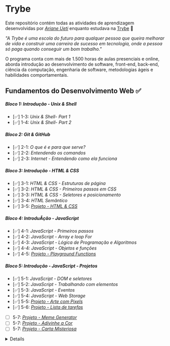 # Trybe

Este repositório contém todas as atividades de aprendizagem desenvolvidas por _[Ariane Ueti](https://www.linkedin.com/in/ariane-ueti/)_ enquanto estudava na [Trybe](https://www.betrybe.com/) :rocket:

_"A Trybe é uma escola do futuro para qualquer pessoa que queira melhorar de vida e construir uma carreira de sucesso em tecnologia, onde a pessoa só paga quando conseguir um bom trabalho."_

O programa conta com mais de 1.500 horas de aulas presenciais e online, aborda introdução ao desenvolvimento de software, front-end, back-end, ciência da computação, engenharia de software, metodologias ágeis e habilidades comportamentais.

## Fundamentos do Desenvolvimento Web :white_check_mark:

##### Bloco 1: Introdução - Unix & Shell

- [:white_check_mark:] 1-3: _Unix & Shell- Part 1_
- [:white_check_mark:] 1-4: _Unix & Shell- Part 2_

##### Bloco 2: Git & GitHub

- [:white_check_mark:] 2-1: _O que é e para que serve?_
- [:white_check_mark:] 2-2: _Entendendo os comandos_
- [:white_check_mark:] 2-3: _Internet - Entendendo como ela funciona_

##### Bloco 3: Introdução - HTML & CSS

- [:white_check_mark:] 3-1: _HTML & CSS - Estruturas de página_
- [:white_check_mark:] 3-2: _HTML & CSS - Primeiros passos em CSS_
- [:white_check_mark:] 3-3: _HTML & CSS - Seletores e posicionamento_
- [:white_check_mark:] 3-4: _HTML Semântico_
- [:white_check_mark:] 3-5: _[Projeto - HTML & CSS](https://github.com/tryber/sd-014-b-project-lessons-learned/pull/63)_

##### Bloco 4: IntroduÃção - JavaScript

- [:white_check_mark:] 4-1: _JavaScript - Primeiros passos_
- [:white_check_mark:] 4-2: _JavaScript - Array e loop For_
- [:white_check_mark:] 4-3: _JavaScript - Lógica de Programação e Algoritmos_
- [:white_check_mark:] 4-4: _JavaScript - Objetos e funções_
- [:white_check_mark:] 4-5: _[Projeto - Playground Functions](https://github.com/tryber/sd-014-b-project-playground-functions/pull/46)_

##### Bloco 5: Introdução - JavaScript - Projetos

- [:white_check_mark:] 5-1: _JavaScript - DOM e seletores_
- [:white_check_mark:] 5-2: _JavaScript - Trabalhando com elementos_
- [:white_check_mark:] 5-3: _JavaScript - Eventos_
- [:white_check_mark:] 5-4: _JavaScript - Web Storage_
- [:white_check_mark:] 5-5: _[Projeto - Arte com Pixels](https://github.com/tryber/sd-014-b-project-pixels-art/pull/75)_
- [:white_check_mark:] 5-6: _[Projeto - Lista de tarefas](https://github.com/tryber/sd-014-b-project-todo-list/pull/62)_
- [ ] 5-7: _[Projeto - Meme Generator]()_
- [ ] 5-7: _[Projeto - Adivinhe a Cor]()_
- [ ] 5-7: _[Projeto - Carta Misteriosa]()_

<details>

##### Bloco 6: HTML & CSS avançado

- [:white_check_mark:] 6-1: _HTML & CSS - Forms_
- [:white_check_mark:] 6-2: _Bibliotecas JavaScript e Frameworks CSS_
- [:white_check_mark:] 6-3: _CSS Flexbox - Part 1_
- [:white_check_mark:] 6-4: _CSS Flexbox - Part 2_
- [:white_check_mark:] 6-5: _CSS Responsivo - Mobile First_
- [:white_check_mark:] 6-6: _[Projeto - Trybewarts](https://github.com/tryber/sd-014-b-project-trybewarts/pull/70)_

##### Bloco 7: JavaScript ES6 & Testes Unitários

- [:white_check_mark:] 7-1: _JavaScript ES6 - let, const, arrow functions e template literals_
- [:white_check_mark:] 7-2: _JavaScript ES6 - Objects_
- [:white_check_mark:] 7-3: _Testes unitários em JavaScript_
- [:white_check_mark:] 7-4: _[Projeto - JavaScript Testes Unitários](https://github.com/tryber/sd-014-b-project-js-unit-tests/pull/119)_

##### Bloco 8: JavaScript ES6

- [:white_check_mark:] 8-1: _JavaScript ES6 - Higher Order Functions - forEach, find, some, every, sort_
- [:white_check_mark:] 8-2: _JavaScript ES6 - Higher Order Functions - map e filter_
- [:white_check_mark:] 8-3: _JavaScript ES6 - Higher Order Functions - reduce_
- [:white_check_mark:] 8-4: _JavaScript ES6 - spread operator, rest parameter, destructuring e mais_
- [:white_check_mark:] 8-5: _[Projeto - Zoo functions](https://github.com/tryber/sd-014-b-project-zoo-functions/pull/68)_

##### Bloco 9: Assincronicidade & Callbacks

- [:white_check_mark:] 9-1: _JavaScript Assíncrono e Callbacks_
- [:white_check_mark:] 9-2: _JavaScript Promises_
- [:white_check_mark:] 9-3: _[Projeto - Carrinho de Compras](https://github.com/tryber/sd-014-b-project-shopping-cart/pull/62)_

##### Bloco 10: Jest

- [:white_check_mark:] 10-1: _Primeiros passos no Jest_
- [:white_check_mark:] 10-2: _Jest - Testes Assíncronos_
- [:white_check_mark:] 10-3: _Jest - Simulando comportamentos_
- [:white_check_mark:] 10-4: _[Projeto - Jest Assíncrono e Mocking](https://github.com/tryber/sd-014-b-project-jest/pull/20)_

## Desenvolvimento Front-end :hourglass_flowing_sand:

##### Bloco 11: Introdução - React

- [:white_check_mark:] 11-1: _'Hello, world!' no React!_
- [:white_check_mark:] 11-2: _Componentes React_
- [:white_check_mark:] 11-3: _[Projeto - Movie Cards Library]()_

##### Bloco 12: React

- [:white_check_mark:] 12-1: _Components com estado_
- [:white_check_mark:] 12-2: _Eventos e formulários no React_
- [:white_check_mark:] 12-3: _[Projeto - Movie Cards Library Stateful]()_

##### Bloco 13: React

- [:white_check_mark:] 13-1: _Melhorando o reuso de componentes: props.children e PropTypes_
- [:white_check_mark:] 13-2: _Ciclo de vida de componentes em React_
- [:white_check_mark:] 13-3: _React Router_
- [:white_check_mark:] 13-4: _[Projeto - Movie Cards Library CRUD]()_

##### Bloco 14: Metodologias Ágeis

- [:white_check_mark:] 14-1: _Metodologias Ágeis_
- [:white_check_mark:] 14-2: _[Projeto - Frontend Online Store]()_

##### Bloco 15: Testes em React

- [:white_check_mark:] 15-1: _Testando React com a React Testing Library_
- [:white_check_mark:] 15-2: _Testando React com a React Testing Library - Parte 2_
- [:white_check_mark:] 15-3: _[Projeto - Testes em React]()_

##### Bloco 16: Introdução ao Redux

- [:white_check_mark:] 16-1: _Introdução ao Redux_
- [:white_check_mark:] 16-2: _React com Redux - Parte 1_
- [:white_check_mark:] 16-3: _React com Redux - PrÃ¡tica_
- [:white_check_mark:] 16-4: _React com Redux - Parte 2_
- [:white_check_mark:] 16-5: _Testes síncronos com React-Redux_
- [:white_check_mark:] 16-6: _[Projeto - Tabela com filtros de dados]()_

##### Bloco 17: Projeto React

- [:white_check_mark:] 17-1: _[Projeto - Jogo de Trivia]()_

##### Bloco 18: React & Context API

- [:white_check_mark:] 18-1: _Context API do React_
- [:white_check_mark:] 18-2: _React Hooks - useState e useContext_
- [:white_check_mark:] 18-3: _React Hooks - useEffect e Hooks customizados_
- [:white_check_mark:] 18-4: _[Projeto - StarWars Datatable com Context API e Hooks]()_

##### Bloco 19: Projeto Final de Front-end

- [:white_check_mark:] 19-1: _[Projeto - App de Receitas]()_

## Desenvolvimento Back-end :hourglass_flowing_sand:

##### Bloco 20: Introdução - Bancos de dados relacionais

- [ ] 20-1: _Banco de dados SQL_
- [ ] 20-2: _Encontrando dados em um banco de dados_
- [ ] 20-3: _Filtrando dados de forma específica_
- [ ] 20-4: _Manipulando tabelas_
- [ ] 20-5: _[Projeto - All For One]()_

##### Bloco 21: Bancos de dados relacionais

- [ ] 21-1: _Funções mais usadas no SQL_
- [ ] 21-2: _Descomplicando JOINs e UNIONs_
- [ ] 21-3: _Stored Routines & Subqueries_
- [ ] 21-4: _[Projeto - Vocabulary Booster]()_

##### Bloco 22: Bancos de dados relacionais

- [ ] 22-1: _Transformando ideias em um modelo de banco de dados_
- [ ] 22-2: _Normalizando, Formas Normais e Dumps_
- [ ] 22-2: _Transformando ideias em um modelo de banco de dados - Parte 2_
- [ ] 22-3: _[Projeto - One For All]()_

##### Bloco 23: Introdução - NoSQL

- [ ] 23-1: _MongoDB - Introdução_
- [ ] 23-2: _Filter Operators_
- [ ] 23-3: _[Projeto - Data Flights]()_

##### Bloco 24: Updates

- [ ] 24-1: _Updates Simples_
- [ ] 24-2: _Updates Complexos - Arrays - Parte 1_
- [ ] 24-3: _Updates Complexos - Arrays - Parte 2_
- [ ] 24-4: _[Projeto - Commerce]()_

##### Bloco 25: Aggregation Framework

- [ ] 25-1: _Aggregation Framework - Part 1_
- [ ] 25-2: _Aggregation Framework - Part 2_
- [ ] 25-3: _[Projeto - Aggregations]()_

##### Bloco 26: Intro - NodeJS

- [ ] 26-1: _NodeJS - Introdução_
- [ ] 26-2: _NodeJS - Fluxo Assíncrono_
- [ ] 26-3: _NodeJS - Arquitetura_
- [ ] 26-4: _[Projeto - A CLI of Ice and Fire]()_

##### Bloco 27: NodeJS

- [ ] 27-1: _Express: HTTP com Node.js_
- [ ] 27-2: _Arquitetura de Software - Introdução ao MVC_
- [ ] 27-3: _[Projeto - Cookmaster]()_

##### Bloco 28: NodeJS

- [ ] 28-1: _Arquitetura de Software - Camada de Serviço_
- [ ] 28-2: _Arquitetura web - Rest e Restful_
- [ ] 28-3: _[Projeto - Store Manager]()_

##### Bloco 29: NodeJS

- [ ] 29-1: _NodeJS - JWT - (JSON Web Token)_
- [ ] 29-2: _NodeJS - Upload de arquivos com Multer_
- [ ] 29-3: _[Projeto - Cookmaster V2]()_

##### Bloco 30: Introdução - Deploy

- [ ] 30-1: _Infraestrutura - Deploy com Heroku_
- [ ] 30-2: _Deploy - Gerenciadores de Processos_
- [ ] 30-3: _[Projeto - Stranger Things]()_

##### Bloco 31: Projeto

- [ ] 31-1: _[Projeto - Trybeer]()_

##### Bloco 32: Arquitetura de Software

- [ ] 32-1: _Arquitetura - Princípios SOLID_
- [ ] 32-2: _ORM - Interface da aplicação com o banco de dados_
- [ ] 32-3: _Arquitetura de Software - DDD_
- [ ] 32-4: _Boas práticas na escrita de testes_
- [ ] 32-3: _[Projeto - API de Blogs]()_

##### Bloco 33: Sockets

- [ ] 30-1: _Sockets - TCP/UDP & NET_
- [ ] 30-2: _Sockets - Socket.io_
- [ ] 30-3: _[Projeto - Webchat]()_

##### Bloco 34: Projeto

- [ ] 34-1: _[Projeto - Trybeer V2]()_

## Ciência da Computação :hourglass_flowing_sand:

##### Bloco 35: Introdução - Ciência da Computação

- [ ] 35-1: _Arquitetura de Computadores_
- [ ] 35-2: _Arquitetura de redes_
- [ ] 35-3: _Redes de computadores, ferramentas e seguranÃ§a_
- [ ] 35-4: _[Projeto - Explorando os protocolos]()_

##### Bloco 36: Python

- [ ] 35-1: _Aprendendo Python_
- [ ] 35-2: _Testes e Exceções_
- [ ] 35-3: _Entrada e Saída de dados_
- [ ] 36-4: _Entrada e Saída de dados_
- [ ] 35-5: _[Projeto - Tech news]()_

# [...] </details>
